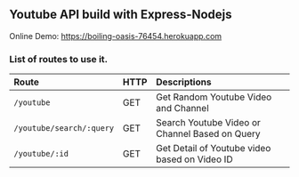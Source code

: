 
## Youtube API build with Express-Nodejs

Online Demo: 
https://boiling-oasis-76454.herokuapp.com

### List of routes to use it.

| Route           | HTTP    | Descriptions                    |
| :-------------  | :------ | :------------------------------ |
| `/youtube`    | GET     | Get Random Youtube Video and Channel               |
| `/youtube/search/:query`| GET  | Search Youtube Video or Channel Based on Query                   |
| `/youtube/:id`| GET     | Get Detail of Youtube video based on Video ID     |



